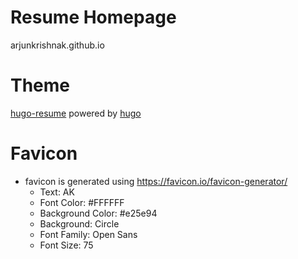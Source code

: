 # Resume Homepage
<!-- [![Build Status](https://travis-ci.com/sumeetsahu/homepage.svg?branch=master)](https://travis-ci.com/sumeetsahu/homepage) -->

arjunkrishnak.github.io
# Theme
  [hugo-resume](https://github.com/eddiewebb/hugo-resume) powered by [hugo](https://gohugo.io/)
# Favicon 
- favicon is generated using https://favicon.io/favicon-generator/ 
  - Text: AK
  - Font Color: #FFFFFF
  - Background Color: #e25e94
  - Background: Circle
  - Font Family: Open Sans
  - Font Size: 75

